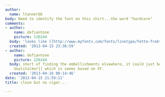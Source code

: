 ```yaml
---
author:
  name: ltannerbb
body: Need to identify the font on this shirt...the word "hardcore"
comments:
- author:
    name: defiantone
    picture: 126244
  body: 'looks like [[http://www.myfonts.com/fonts/linotype/fette-fraktur/|Fette Fraktur]] '
  created: '2013-04-15 23:36:59'
- author:
    name: defiantone
    picture: 126244
  body: short of finding the embellishments elsewhere, it could just be [[http://sickcapital.com/scripts/prodView.asp?idproduct=37|Dirt2's
    Soulstalker]] which is seems based on FF.
  created: '2013-04-16 00:14:46'
date: '2013-04-15 21:59:11'
title: close but no cigar...

---
```

